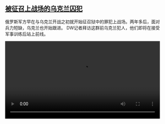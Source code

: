 <!--1731507423000-->
[被征召上战场的乌克兰囚犯](https://www.dw.com/zh/%E8%A2%AB%E5%BE%81%E5%8F%AC%E4%B8%8A%E6%88%98%E5%9C%BA%E7%9A%84%E4%B9%8C%E5%85%8B%E5%85%B0%E5%9B%9A%E7%8A%AF/a-70686290)
------

<p>俄罗斯军方早在与乌克兰开战之初就开始征召狱中的罪犯上战场。两年多后，面对兵力短缺，乌克兰也开始跟进。 DW记者拜访这群前乌克兰犯人，他们即将在接受军事训练后站上前线。</small></p><video src="https://tvdownloaddw-a.akamaihd.net/Events/mp4/vdt_zh/2024/dwvgchi241104_ucriminal_01icw_AVC_1280x720.mp4" controls style="width:100%"></video>
